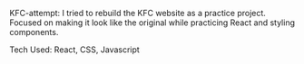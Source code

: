 KFC-attempt: I tried to rebuild the KFC website as a practice project. Focused on making it look like the original while practicing React and styling components.

Tech Used: React, CSS, Javascript
